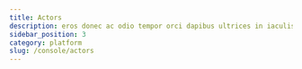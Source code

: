 ```yaml
---
title: Actors
description: eros donec ac odio tempor orci dapibus ultrices in iaculis nunc sed augue lacus viverra vitae congue eu consequat ac
sidebar_position: 3
category: platform
slug: /console/actors
---
```

